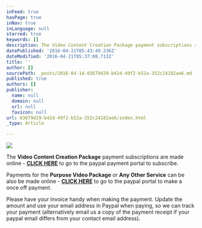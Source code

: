 ```yaml
---
inFeed: true
hasPage: true
inNav: true
inLanguage: null
starred: true
keywords: []
description: The Video Content Creation Package payment subscriptions are made online - CLICK HERE to go to the paypal payment portal to subscribe.
datePublished: '2016-04-21T05:43:49.236Z'
dateModified: '2016-04-21T05:37:08.713Z'
title: ''
author: []
sourcePath: _posts/2016-04-14-03679d29-b42d-49f2-b52a-352c24182ae6.md
published: true
authors: []
publisher:
  name: null
  domain: null
  url: null
  favicon: null
url: 03679d29-b42d-49f2-b52a-352c24182ae6/index.html
_type: Article

---
```

![](https://the-grid-user-content.s3-us-west-2.amazonaws.com/3f0e4a30-eaef-421b-8097-60c864603e05.jpg)

The **Video Content Creation Package** payment subscriptions are made online - **[CLICK HERE][0]** to go to the paypal payment portal to subscribe.

Payments for the **Purpose Video Package** or **Any Other Service** can be also be made online - **[CLICK HERE][1]** to go to the paypal portal to make a once off payment. 

Please have your invoice handy when making the payment. Update the amount and use your email address in Paypal when paying, so we can track your payment (alternatively email us a copy of the payment receipt if your paypal email differs from your contact email address).

[0]: null
[1]: https://www.paypal.com/cgi-bin/webscr?cmd=_s-xclick&hosted_button_id=8HHR5RBE6M6RL